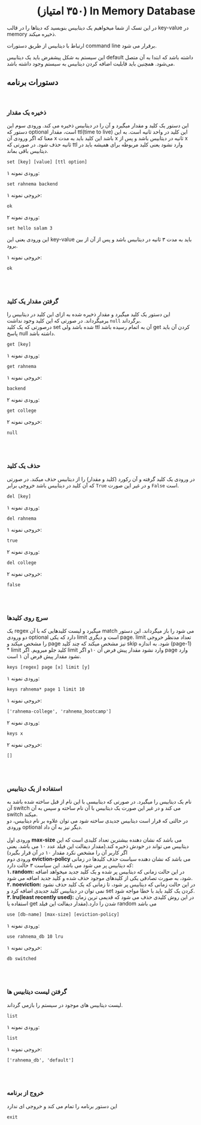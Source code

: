 <div dir="rtl"> 
<h1> In Memory Database (۳۵۰ امتیاز) </h1>
</div>

در این تسک از شما میخواهیم یک دیتابیس بنویسید که دیتاها را در قالب key-value در memory ذخیره میکند.

ارتباط با دیتابیس از طریق دستورات command line برقرار می شود.

این سیستم به شکل پیشفرض باید یک دیتابیس default داشته باشد که ابتدا به آن متصل می‌شود. همچنین باید قابلیت اضافه کردن دیتابیس به سیستم وجود داشته باشد.

## دستورات برنامه

</br>

### ذخیره یک مقدار

این دستور یک کلید و مقدار میگیرد و آن را در دیتابیس ذخیره می کند. ورودی سوم این دستور که optional است،
مقدار ttl(time to live) این کلید در واحد ثانیه است. به این معنا که اگر ورودی آن x باشد این کلید باید به مدت x ثانیه در دیتابیس باشد و پس از x ثانیه حذف شود. در صورتی که ttl وارد نشود یعنی کلید مربوطه برای همیشه باید در دیتابیس باقی بماند.

```
set [key] [value] [ttl option]
```

ورودی نمونه ۱:

```
set rahnema backend
```

خروجی نمونه ۱:

```
ok
```

ورودی نمونه ۲:

```
set hello salam 3
```

این ورودی یعنی این key-value باید به مدت ۳ ثانیه در دیتابیس باشد و پس از آن از بین برود.

خروجی نمونه ۱:

```
ok
```

<br></br>

### گرفتن مقدار یک کلید

این دستور یک کلید میگیرد و مقدار ذخیره شده به ازای این کلید در دیتابیس را ‍برمیگرداند. در صورتی که این کلید وجود نداشت ‍`null` برگرداند.‍<br>درصورتی که یک کلید set شده باشد ولی ttl آن به اتمام رسیده باشد get کردن آن باید پاسخ null داشته باشد.

```
get [key]
```

ورودی نمونه ۱:

```
get rahnema
```

خروجی نمونه ۱:

```
backend
```

ورودی نمونه ۲:

```
get college
```

خروجی نمونه ۲:

```
null
```

<br></br>

### حذف یک کلید

در ورودی یک کلید گرفته و آن رکورد (کلید و مقدار) را از دیتابیس حذف میکند.
در صورتی که آن کلید در دیتابیس باشد خروجی برابر ‍`True` و در غیر این صورت `False` است.

```
del [key]
```

ورودی نمونه ۱:

```
del rahnema
```

خروجی نمونه ۱:

```
true
```

ورودی نمونه ۲:

```
del college
```

خروجی نمونه ۲:

```
false
```

<br></br>

### سرچ روی کلیدها

یک regex میگیرد و لیست کلیدهایی که با آن match می شود را باز میگرداند.
این دستور دو ورودی optional دارد که یکی limit است و دیگری page.
limit تعداد مدنظر خروجی را مشخص میکند و page نیز مشخص میکند که چند کلید skip شود.
به اندازه (page-1) \* limit کلید جلو میرویم.
اگر limit وارد نشود مقدار پیش فرض آن ۱۰و اگر page وارد نشود مقدار پیش فرض آن ۱ است.

```
keys [regex] page [x] limit [y]
```

ورودی نمونه ۱:

```
keys rahnema* page 1 limit 10
```

خروجی نمونه ۱:

```
['rahnema-college', 'rahnema_bootcamp']
```

ورودی نمونه ۲:

```
keys x
```

خروجی نمونه ۲:

```
[]
```

<br></br>

### استفاده از یک دیتابیس

نام یک دیتابیس را میگیرد. در صورتی که دیتابیسی با این نام از قبل ساخته شده باشد به آن switch می کند و در غیر این صورت یک دیتابیس با آن نام ساخته و سپس به آن switch میکند.
<br>در حالتی که قرار است دیتابیس جدیدی ساخته شود می توان علاوه بر نام دیتابیس، دو ورودی optional دیگر نیز به آن داد. <br><br>ورودی اول **max-size** می باشد که نشان دهنده بیشترین تعداد کلیدی است که این دیتابیس می تواند در خودش ذخیره کند.(مقدار دیفالت این فیلد عدد ۱۰ می باشد. یعنی اگر کاربر آن را مشخص نکرد مقدار ۱۰ در آن قرار بگیرد) <br>ورودی دوم **eviction-policy** می باشد که نشان دهنده سیاست حذف کلیدها در زمانی که دیتابیس پر می شود می باشد. این سیاست ۳ حالت دارد:
<br>**۱. random:** در این حالت زمانی که دیتابیس پر شده و یک کلید جدید میخواهد اضافه شود، به صورت تصادفی یکی از کلیدهای موجود حذف شده و کلید جدید اضافه می شود.<br>**۲. noeviction:** در این حالت زمانی که دیتابیس پر شود، تا زمانی که یک کلید حذف نشود نمی توان در دیتابیس کلید جدیدی اضافه کرد و set کردن یک کلید باید با خطا مواجه شود.<br>**۳. lru(least recently used):** در این روش کلیدی حذف می شود که قدیمی ترین زمان استفاده یا get شدن را دارد.(مقدار دیفالت این فیلد random می باشد

```
use [db-name] [max-size] [eviction-policy]
```

ورودی نمونه ۱:

```
use rahnema_db 10 lru
```

خروجی نمونه ۱:

```
db switched
```

<br></br>

### گرفتن لیست دیتابیس ها

لیست دیتابیس های موجود در سیستم را بازمی گرداند.

```
list
```

ورودی نمونه ۱:

```
list
```

خروجی نمونه ۱:

```
['rahnema_db', 'default']
```

<br></br>

### خروج از برنامه

این دستور برنامه را تمام می کند و خروجی ای ندارد

```
exit
```
